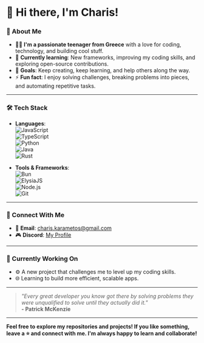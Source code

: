 # 👋 Hi there, I'm Charis!

### 🚀 About Me
- 🧑‍💻 **I'm a passionate teenager from Greece** with a love for coding, technology, and building cool stuff.
- 🌱 **Currently learning**: New frameworks, improving my coding skills, and exploring open-source contributions.
- 🎯 **Goals**: Keep creating, keep learning, and help others along the way.
- ⚡ **Fun fact**: I enjoy solving challenges, breaking problems into pieces, and automating repetitive tasks.

---

### 🛠️ Tech Stack
- **Languages**:  
  ![JavaScript](https://img.shields.io/badge/-JavaScript-0d1117?style=flat-square&logo=javascript)  
  ![TypeScript](https://img.shields.io/badge/-TypeScript-0d1117?style=flat-square&logo=typescript&logoColor=007ACC)  
  ![Python](https://img.shields.io/badge/-Python-0d1117?style=flat-square&logo=python&logoColor=3776AB)\
  ![Java](https://img.shields.io/badge/Java-ED8B00?style=flat&logo=openjdk&logoColor=white)\
  ![Rust](https://img.shields.io/badge/Rust-000000?style=flat&logo=rust&logoColor=white)


- **Tools & Frameworks**:  
  ![Bun](https://img.shields.io/badge/-Bun-0d1117?style=flat-square&logo=bun&logoColor=white)  
  ![ElysiaJS](https://img.shields.io/badge/-Elysia-0d1117?style=flat-square&logo=elysia)  
  ![Node.js](https://img.shields.io/badge/-Node.js-0d1117?style=flat-square&logo=node.js&logoColor=339933)  
  ![Git](https://img.shields.io/badge/-Git-0d1117?style=flat-square&logo=git&logoColor=F05032)

---

### 🤝 Connect With Me
- 📨 **Email**: [charis.karametos@gmail.com](mailto:charis.karametos@gmail.com)
- 🎮 **Discord**: [My Profile](https://discord.com/users/927581845787402240)

---

### 🚧 Currently Working On
- ⚙️ A new project that challenges me to level up my coding skills.
- 🌐 Learning to build more efficient, scalable apps.

---

> *"Every great developer you know got there by solving problems they were unqualified to solve until they actually did it."*  
> **- Patrick McKenzie**

---

**Feel free to explore my repositories and projects! If you like something, leave a ⭐ and connect with me. I'm always happy to learn and collaborate!**  
